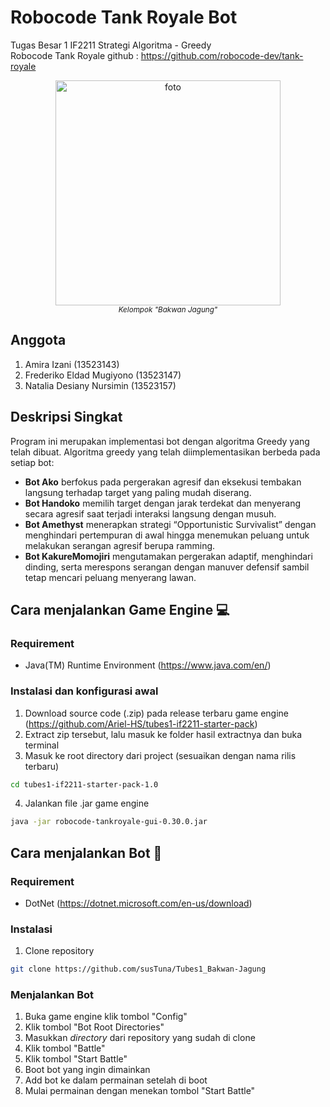# Robocode Tank Royale Bot
Tugas Besar 1 IF2211 Strategi Algoritma -  Greedy <br>
Robocode Tank Royale github : https://github.com/robocode-dev/tank-royale

<p align="center">
  <img height="360px" src="https://ibb.co.com/1GQKKr30" alt="foto"/>
  <br>
  <a><i><sup>Kelompok "Bakwan Jagung"</sup></i></a>
</p>

## Anggota 
1. Amira Izani (13523143)
2. Frederiko Eldad Mugiyono (13523147)
3. Natalia Desiany Nursimin (13523157)

## Deskripsi Singkat
Program ini merupakan implementasi bot dengan algoritma Greedy yang telah dibuat. Algoritma greedy yang telah diimplementasikan berbeda pada setiap bot:
- **Bot Ako** berfokus pada pergerakan agresif dan eksekusi tembakan langsung terhadap target yang paling mudah diserang.
- **Bot Handoko** memilih target dengan jarak terdekat dan menyerang secara agresif saat terjadi interaksi langsung dengan musuh.
- **Bot Amethyst** menerapkan strategi “Opportunistic Survivalist” dengan menghindari pertempuran di awal hingga menemukan peluang untuk melakukan serangan agresif berupa ramming.
- **Bot KakureMomojiri** mengutamakan pergerakan adaptif, menghindari dinding, serta merespons serangan dengan manuver defensif sambil tetap mencari peluang menyerang lawan.

## Cara menjalankan Game Engine 💻
### Requirement
- Java(TM) Runtime Environment (https://www.java.com/en/) 

### Instalasi dan konfigurasi awal
1. Download source code (.zip) pada release terbaru game engine (https://github.com/Ariel-HS/tubes1-if2211-starter-pack)
2. Extract zip tersebut, lalu masuk ke folder hasil extractnya dan buka terminal
3. Masuk ke root directory dari project (sesuaikan dengan nama rilis terbaru)
```sh
cd tubes1-if2211-starter-pack-1.0
```
4. Jalankan file .jar game engine 
```sh
java -jar robocode-tankroyale-gui-0.30.0.jar
```

## Cara menjalankan Bot 🤖

### Requirement
- DotNet (https://dotnet.microsoft.com/en-us/download) 

### Instalasi
1. Clone repository
```sh
git clone https://github.com/susTuna/Tubes1_Bakwan-Jagung
```

### Menjalankan Bot
1. Buka game engine klik tombol "Config"
2. Klik tombol "Bot Root Directories"
3. Masukkan *directory* dari repository yang sudah di clone
4. Klik tombol "Battle"
5. Klik tombol "Start Battle"
6. Boot bot yang ingin dimainkan
7. Add bot ke dalam permainan setelah di boot
8. Mulai permainan dengan menekan tombol "Start Battle"